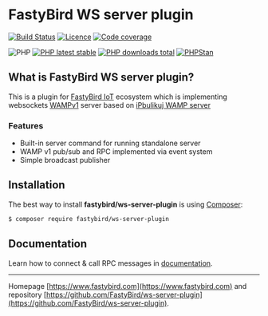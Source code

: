 # FastyBird WS server plugin

[![Build Status](https://badgen.net/github/checks/FastyBird/ws-server-plugin/main?cache=300&style=flat-square)](https://github.com/FastyBird/ws-server-plugin/actions)
[![Licence](https://badgen.net/github/license/FastyBird/ws-server-plugin?cache=300&style=flat-square)](https://github.com/FastyBird/ws-server-plugin/blob/main/LICENSE.md)
[![Code coverage](https://badgen.net/coveralls/c/github/FastyBird/ws-server-plugin?cache=300&style=flat-square)](https://coveralls.io/r/FastyBird/ws-server-plugin)

![PHP](https://badgen.net/packagist/php/FastyBird/ws-server-plugin?cache=300&style=flat-square)
[![PHP latest stable](https://badgen.net/packagist/v/FastyBird/ws-server-plugin/latest?cache=300&style=flat-square)](https://packagist.org/packages/FastyBird/ws-server-plugin)
[![PHP downloads total](https://badgen.net/packagist/dt/FastyBird/ws-server-plugin?cache=300&style=flat-square)](https://packagist.org/packages/FastyBird/ws-server-plugin)
[![PHPStan](https://img.shields.io/badge/phpstan-enabled-brightgreen.svg?style=flat-square)](https://github.com/phpstan/phpstan)

## What is FastyBird WS server plugin?

This is a plugin for [FastyBird IoT](https://www.fastybird.com) ecosystem which is implementing websockets [WAMPv1](https://wamp-proto.org) server based on [iPbulikuj WAMP server](https://github.com/ipublikuj/websockets-wamp)

### Features

- Built-in server command for running standalone server
- WAMP v1 pub/sub and RPC implemented via event system
- Simple broadcast publisher

## Installation

The best way to install **fastybird/ws-server-plugin** is using [Composer](http://getcomposer.org/):

```sh
$ composer require fastybird/ws-server-plugin
```

## Documentation

Learn how to connect & call RPC messages in [documentation](https://github.com/FastyBird/ws-server-plugin/blob/main/.docs/en/index.md).

***
Homepage [https://www.fastybird.com](https://www.fastybird.com) and
repository [https://github.com/FastyBird/ws-server-plugin](https://github.com/FastyBird/ws-server-plugin).
